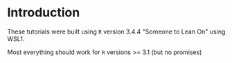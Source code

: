 # Introduction

These tutorials were built using `R` version 3.4.4 "Someone to Lean On" using WSL1.

Most everything should work for `R` versions >= 3.1 (but no promises)
